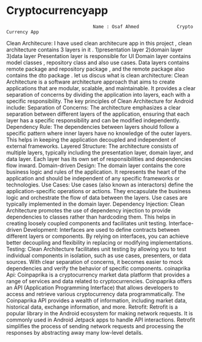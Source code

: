 # Cryptocurrencyapp
                                    Name : Osaf Ahmed              Crypto Currency App 
Clean Architecure:
I have used clean architecure app in this project , clean architecture contains 3 layers in it . 
1)presentation layer 
2)domain layer 
3)data layer
Presentation layer is responsible for UI 
Domain layer contains model classes , repository class and also use cases.
Data layers contains remote package and repository package , and the remote package also contains the dto package . 
let us discus what is clean architecture:
Clean Architecture is a software architecture approach that aims to create applications that are modular, scalable, and maintainable. 
It provides a clear separation of concerns by dividing the application into layers, each with a specific responsibility.
The key principles of Clean Architecture for Android include:
Separation of Concerns: The architecture emphasizes a clear separation between different layers of the application, ensuring that each layer has a specific responsibility and can be modified independently.
Dependency Rule: The dependencies between layers should follow a specific pattern where inner layers have no knowledge of the outer layers. This helps in keeping the application decoupled and independent of external frameworks.
Layered Structure: The architecture consists of multiple layers, typically including the presentation layer, domain layer, and data layer. Each layer has its own set of responsibilities and dependencies flow inward.
Domain-driven Design: The domain layer contains the core business logic and rules of the application. It represents the heart of the application and should be independent of any specific frameworks or technologies.
Use Cases: Use cases (also known as interactors) define the application-specific operations or actions. They encapsulate the business logic and orchestrate the flow of data between the layers. Use cases are typically implemented in the domain layer.
Dependency Injection: Clean Architecture promotes the use of dependency injection to provide dependencies to classes rather than hardcoding them. This helps in creating loosely coupled components and facilitates unit testing.
Interface-driven Development: Interfaces are used to define contracts between different layers or components. By relying on interfaces, you can achieve better decoupling and flexibility in replacing or modifying implementations.
Testing: Clean Architecture facilitates unit testing by allowing you to test individual components in isolation, such as use cases, presenters, or data sources. With clear separation of concerns, it becomes easier to mock dependencies and verify the behavior of specific components.
coinaprika Api:
Coinpaprika is a cryptocurrency market data platform that provides a range of services and data related to cryptocurrencies. 
Coinpaprika offers an API (Application Programming Interface) that allows developers to access and retrieve various cryptocurrency data 
programmatically. The Coinpaprika API provides a wealth of information, including market data,
historical data, exchange information, and more.
Retrofit:
Retrofit is a popular library in the Android ecosystem for making network requests.
It is commonly used in Android Jetpack apps to handle API interactions. Retrofit simplifies the process of sending network requests 
and processing the responses by abstracting away many low-level details.

